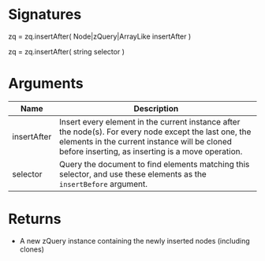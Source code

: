 <!-- start reference -->

# Signatures

zq = zq.insertAfter( Node|zQuery|ArrayLike insertAfter )

zq = zq.insertAfter( string selector )

# Arguments

|Name|Description|
|---|---|
|insertAfter|Insert every element in the current instance after the node(s). For every node except the last one, the elements in the current instance will be cloned before inserting, as inserting is a move operation.|
|selector|Query the document to find elements matching this selector, and use these elements as the `insertBefore` argument.|

# Returns

- A new zQuery instance containing the newly inserted nodes (including clones)

<!-- end reference -->
